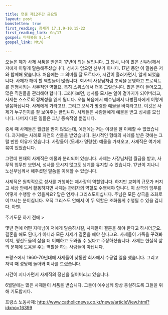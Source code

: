 ```yaml
---

title: 연중 제12주간 금요일
layout: post 
bonstetten: true
first_reading: 창세기 17,1.9-10.15-22
first_reading_link: Gn/17
gospel: 마태복음 8,1-4
gospel_link: Mt/8
 
---
```


오늘은 제가 사제 서품을 받은지 17년이 되는 날입니다. 그 당시, 나이 많은 신부님께서 저에게 이렇게 말씀해주셨습니다. 성사가 없으면 신부가 아니다. 17년 동안 이 말씀은 저와 함께해 왔습니다. 처음에는 그 의미를 잘 모르다가, 시간이 흘러가면서, 알게 되었습니다. 사제가 해야 할 역할들이 많습니다. 회사의 사장님처럼 조직을 운영하고 프로젝트를 진행시키는 사무적인 역할요. 특히 스위스에서 더욱 그렇습니다. 많은 돈이 들어오고, 많은 직원들을 관리해야 합니다. 그러다보면, 성사를 모시는 일이 곁가지가 되어버리고, 사제는 스스로의 정체성을 잃게 됩니다. 오늘 복음에서 예수님께서 나병환자에게 이렇게 말씀하십니다. 사제에게 가라고요.  그리고 모세가 명령한 예물을 바치라고요. 이것은 사제가 누구인지를 잘 보여주는 글입니다. 사제들은 사람들에게 예물을 받고 성사를 모십니다. 나머지 다른 일들은 그냥 종속적일 뿐입니다. 

중세 때 사제들은 월급을 받지 않았는데, 예전에는 저는 이것을 잘 이해할 수 없었습니다. 과거에는 사례로 자연의 산물을 받았습니다. 원시적인 형태의 사례를 받은 것에는 그럴 만한 이유가 있습니다. 사람들이 (모세가 명령한) 예물을 가져오고, 사제직은 여기에 묶여 있었습니다. 

그런데 현재의 사제직은 예물과 분리되어 있습니다. 사제는 사장님처럼 월급을 받고, 사무적 업무만 보면서, 성사를 모시지 않고도 생계를 유지할 수 있습니다. 17년이 지나니 노신부님께서 해주셨던 말씀을 이해할 수 있습니다. 

사제직은 원칙적으로 성사를 거행하는 제사장의 역할입니다. 하지만 교회의 규모가 커지고 세상 안에서 활동하자면 사제는 관리자의 역할도 수행해야 합니다. 이 상극의 임무를 어떻게 수행할 수 있을까요? 답은 언제나 그리스도이십니다. 주님은 모든 상극을 조화로 이끄시는 분이십니다. 오직 그리스도 안에서 이 두 역할은 조화롭게 수행될 수 있을 겁니다. 아멘.

주기도문 하기 전에 >

몇년 전에 어떤 자매님이 저에게 말씀하시길, 사제들이 결혼을 해야 한다고 하시더군요. 결혼을 해도 된다,가 아니라 모든 사제가 결혼을 해야 한다고요. 사제들이 가족을 꾸려봐야지, 평신도들의 삶을 더 이해하고 도와줄 수 있다고 주장하셨습니다. 사제는 현실적 삶의 문제에 도움을 주는 역할을 하는 사람들이 아닙니다. 

프랑스에서 1960-70년대에 사제들이 낮동안 회사에서 수공업 일을 했습니다. 그리고 저녁 때 성당에 돌아와 미사를 드렸습니다. 

시간이 지나가면서 사제직의 정신을 잃어버리고 있습니다. 

6월달에는 많은 사제들이 서품을 받습니다. 그들이 예수님께 항상 충실하도록 그들을 위해 기도합시다.


프랑스 노동사제: http://www.catholicnews.co.kr/news/articleView.html?idxno=16399